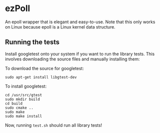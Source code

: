 # ezPoll
An epoll wrapper that is elegant and easy-to-use. Note that this only works on Linux because epoll is a Linux kernel data structure.

## Running the tests

Install googletest onto your system if you want to run the library tests. This involves downloading the source files and manually installing them:

To download the source for googletest:
```
sudo apt-get install libgtest-dev
```

To install googletest:
```
cd /usr/src/gtest
sudo mkdir build
cd build
sudo cmake ..
sudo make
sudo make install
```

Now, running `test.sh` should run all library tests!
